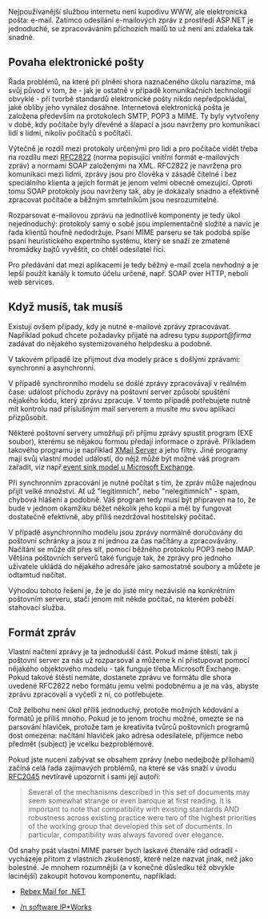 <!-- dcterms:identifier = aspnetcz#118 -->
<!-- dcterms:title = Jak přijímat e-maily v prostředí .NET a proč se tomu vyhnout -->
<!-- dcterms:abstract = Nejpoužívanější službou internetu není kupodivu WWW, ale elektronická pošta: e-mail. Zatímco odesílání e-mailových zpráv z prostředí ASP.NET je jednoduché, se zpracováváním příchozích mailů to už není ani zdaleka tak snadné. -->
<!-- np9:categoryId = 1 -->
<!-- x4w:category = IT -->
<!-- np9:authorId = 1 -->
<!-- np9:authorEmail = michal.valasek@altairis.cz -->
<!-- dcterms:creator = Michal Altair Valášek -->
<!-- dcterms:created = 2006-10-29T18:23:00.253+01:00 -->
<!-- dcterms:dateAccepted = 2006-10-29T18:23:00.253+01:00 -->

Nejpoužívanější službou internetu není kupodivu WWW, ale elektronická pošta: e-mail. Zatímco odesílání e-mailových zpráv z prostředí ASP.NET je jednoduché, se zpracováváním příchozích mailů to už není ani zdaleka tak snadné.

## Povaha elektronické pošty

Řada problémů, na které při plnění shora naznačeného úkolu narazíme, má svůj původ v tom, že - jak je ostatně v případě komunikačních technologií obvyklé - při tvorbě standardů elektronické pošty nikdo nepředpokládal, jaké obliby jeho vynález dosáhne. Internetová elektronická pošta je založena především na protokolech SMTP, POP3 a MIME. Ty byly vytvořeny v době, kdy počítače byly dřevěné a šlapací a jsou navrženy pro komunikaci lidí s lidmi, nikoliv počítačů s počítači.

Výtečně je rozdíl mezi protokoly určenými pro lidi a pro počítače vidět třeba na rozdílu mezi [RFC2822](http://www.ietf.org/rfc/rfc2822.txt) (norma popisující vnitřní formát e-mailových zpráv) a normami SOAP založenými na XML. RFC2822 je navržena pro komunikaci mezi lidmi, zprávy jsou pro člověka v zásadě čitelné i bez speciálního klienta a jejich formát je jenom velmi obecně omezující. Oproti tomu SOAP protokoly jsou navrženy tak, aby je dokázaly snadno a efektivně zpracovat počítače a běžným smrtelníkům jsou nesrozumitelné.

Rozparsovat e-mailovou zprávu na jednotlivé komponenty je tedy úkol nejednoduchý: protokoly samy o sobě jsou implementačně složité a navíc je řada klientů houfně nedodržuje. Psaní MIME parseru se tak podobá spíše psaní heuristického expertního systému, který se snaží ze zmatené hromádky bajtů vyvěštit, co chtěl odesílatel říci.

Pro předávání dat mezi aplikacemi je tedy běžný e-mail zcela nevhodný a je lepší použít kanály k tomuto účelu určené, např. SOAP over HTTP, neboli web services.

## Když musíš, tak musíš

Existují ovšem případy, kdy je nutné e-mailové zprávy zpracovávat. Například pokud chcete požadavky přijaté na adresu typu *support@firma* zadávat do nějakého systemizovaného helpdesku a podobně.

V takovém případě lze přijmout dva modely práce s došlými zprávami: synchronní a asynchronní.

V případě synchronního modelu se došlé zprávy zpracovávají v reálném čase: událost příchodu zprávy na poštovní server způsobí spuštění nějakého kódu, který zprávu zpracuje. V tomto případě potřebujete nutně mít kontrolu nad příslušným mail serverem a musíte mu svou aplikaci přizpůsobit. 

Některé poštovní servery umožňují při příjmu zprávy spustit program (EXE soubor), kterému se nějakou formou předají informace o zprávě. Příkladem takového programu je například [XMail Server](http://www.cz.xmailserver.org/) a jeho filtry. Jiné programy mají svůj vlastní model událostí, do nějž může být možné váš program zařadit, viz např.[event sink model u Microsoft Exchange](http://support.microsoft.com/kb/313404).

Při synchronním zpracování je nutné počítat s tím, že zpráv může najednou přijít velké množství. Ať už "legitimních", nebo "nelegitimních" - spam, chybová hlášení a podobně. Váš program tedy musí být připraven na to, že bude v jednom okamžiku běžet několik jeho kopií a měl by fungovat dostatečně efektivně, aby příliš nezdržoval hostitelský počítač.

V případě asynchronního modelu jsou zprávy normálně doručovány do poštovní schránky a jsou z ní jednou za čas načítány a zpracovávány. Načítání se může dít přes síť, pomocí běžného protokolu POP3 nebo IMAP. Většina poštovních serverů také funguje tak, že zprávy pro jednoho uživatele ukládá do nějakého adresáře jako samostatné soubory a můžete je odtamtud načítat.

Výhodou tohoto řešení je, že je do jisté míry nezávislé na konkrétním poštovním serveru, stačí jenom mít někde počítač, na kterém poběží stahovací služba.

## Formát zpráv

Vlastní načtení zprávy je ta jednodušší část. Pokud máme štěstí, tak ji poštovní server za nás už rozparsoval a můžeme k ní přistupovat pomocí nějakého objektového modelu - tak funguje třeba Microsoft Exchange. Pokud takové štěstí nemáte, dostanete zprávu ve formátu dle shora uvedené RFC2822 nebo formátu jemu velmi podobnému a je na vás, abyste zprávu zpracovali a vyčetli z ní, co potřebujete.

Což želbohu není úkol příliš jednoduchý, protože možných kódování a formátů je příliš mnoho. Pokud je to jenom trochu možné, omezte se na parsování hlaviček, protože tam je kreativita tvůrců poštovních programů dost omezena: načítání hlaviček jako adresa odesílatele, příjemce nebo předmět (subject) je vcelku bezproblémové.

Pokud jste nuceni zabývat se obsahem zprávy (nebo nedejbože přílohami) začíná celá řada zajímavých problémů, na které se vás snaží v úvodu [RFC2045](http://www.ietf.org/rfc/rfc045.txt) nevtíravě upozornit i sami její autoři:

> Several of the mechanisms described in this set of documents may seem somewhat strange or even baroque at first reading. It is important to note that compatibility with existing standards AND robustness across existing practice were two of the highest priorities of the working group that developed this set of documents. In particular, compatibility was always favored over elegance.

Od snahy psát vlastní MIME parser bych laskavé čtenáře rád odradil - vycházeje přitom z vlastních zkušeností, které nelze nazvat jinak, než jako bolestné. Je mnohem rozumnější (a v konečné důsledku též obvykle lacinější) zakoupit hotovou komponentu, například:

*   [Rebex Mail for .NET](http://www.rebex.net/mail.net/)

*   [/n software IP*Works](http://www.nsoftware.com/)